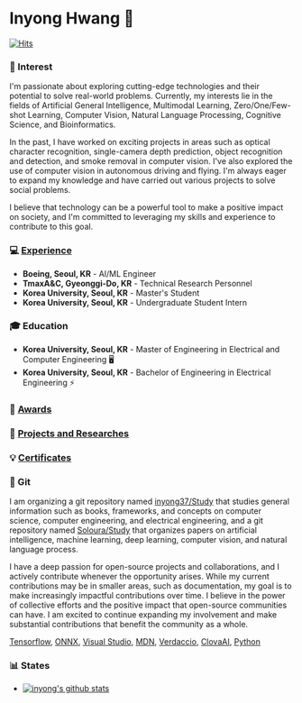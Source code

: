 # Inyong Hwang :christmas_tree:

[![Hits](https://hits.seeyoufarm.com/api/count/incr/badge.svg?url=https%3A%2F%2Fgithub.com%2Finyong37&count_bg=%2379C83D&title_bg=%2326BED9&icon=&icon_color=%23E7E7E7&title=VISIT&edge_flat=false)](https://hits.seeyoufarm.com)
<a href="https://img.shields.io/badge/Computer%20Vision-Electrical%20Engineering-yellow"/></a>

### 🔭 Interest

I'm passionate about exploring cutting-edge technologies and their potential to solve real-world problems. Currently, my interests lie in the fields of Artificial General Intelligence, Multimodal Learning, Zero/One/Few-shot Learning, Computer Vision, Natural Language Processing, Cognitive Science, and Bioinformatics.

In the past, I have worked on exciting projects in areas such as optical character recognition, single-camera depth prediction, object recognition and detection, and smoke removal in computer vision. I've also explored the use of computer vision in autonomous driving and flying. I'm always eager to expand my knowledge and have carried out various projects to solve social problems.

I believe that technology can be a powerful tool to make a positive impact on society, and I'm committed to leveraging my skills and experience to contribute to this goal.

<!--
*I am currently interested in Artificial General Intelligence, Multimodal Learning, Zero/One/Few-shot Learning, Computer Vision, Natural Language Processing, Cognitive Science, and Bioinformatics.*

I was previously interested in optical character recognition, single-camera depth prediction, object recognition and detection, and smoke removal among computer vision. Additionally, I was also interested in autonomous driving and flying with computer vision. Therefore, I have done projects and research on these topics. In addition, I have proposed and carried out various projects to solve social problems.
-->

<!--d
- <img src="https://img.shields.io/badge/Computer%20Vision-Electrical%20Engineering-yellow"/> 
- <img src="https://img.shields.io/badge/Natural%20Language%20Processing-Biotechnology-green"/> 
- <img src="https://img.shields.io/badge/Deep%20Learning-Computer%20Science-blue"/>
-->

### :computer: [Experience](https://github.com/inyong37/Projects/blob/master/Experience.md)

- **Boeing, Seoul, KR** - AI/ML Engineer
- **TmaxA&C, Gyeonggi-Do, KR** - Technical Research Personnel <!-- (serving in military service) -->
- **Korea University, Seoul, KR** - Master's Student
- **Korea University, Seoul, KR** - Undergraduate Student Intern

<!--
- **TmaxA&C**, *Bundang-gu, Seongnam-si, Gyeonggi-do, Republic of Korea* - Researcher (as military service/전문연구요원)
- **Korea University**, *145, Anam-ro, Seongbuk-gu, Seoul, Republic of Korea* - Undergraduate Research Student (KU학부연구생)
-->

### :mortar_board: Education

- **Korea University, Seoul, KR** - Master of Engineering in Electrical and Computer Engineering :desktop_computer:
- **Korea University, Seoul, KR** - Bachelor of Engineering in Electrical Engineering :zap:

<!--
- **Korea University**, *145, Anam-ro, Seongbuk-gu, Seoul, Republic of Korea* - Master's degree (Electrical Engineering/전기전자공학과)
- **Korea University**, *145, Anam-ro, Seongbuk-gu, Seoul, Republic of Korea* - Bachelor's degree (Electrical Engineering/전기전자공학부)
-->

### :tada: [Awards](https://github.com/inyong37/Projects/blob/master/Awards_EN.md)

<!--
- *List of awards :point_right: [English](https://github.com/inyong37/Projects/blob/master/Awards_EN.md) :point_left: :point_right: [Korean](https://github.com/inyong37/Projects/blob/master/Awards_KR.md)* :point_left:
-->

### :microscope: [Projects and Researches](https://github.com/inyong37/Projects/blob/master/Researches.md)

<!--
- *[List of projects that participated in the contest (written in Korean)](https://github.com/inyong37/Projects)*
-->

### :bulb: [Certificates](https://github.com/inyong37/Projects/blob/master/Certificate.md) <!-- [Training](https://github.com/inyong37/Projects/blob/master/Certificate.md) -->

<!--
- :point_right: *[List of trainings (written in Korean)](https://github.com/inyong37/Projects/blob/master/Trainings.md)* :point_left:
-->

### :notebook: Git

<!--
나는 computer science, computer engineering, and electrical engineering에 대한 전반적인 내용을 공부하는 git repository와 artificial intelligence, machine learning, deep learning, computer vision, natural language process에 대해 논문을 정리하는 git repositry를 정리하고 있다.
-->

I am organizing a git repository named [inyong37/Study](https://github.com/inyong37/Study) that studies general information such as books, frameworks, and concepts on computer science, computer engineering, and electrical engineering, and a git repository named [Soloura/Study](https://github.com/Soloura/Study) that organizes papers on artificial intelligence, machine learning, deep learning, computer vision, and natural language process.

I have a deep passion for open-source projects and collaborations, and I actively contribute whenever the opportunity arises. While my current contributions may be in smaller areas, such as documentation, my goal is to make increasingly impactful contributions over time. I believe in the power of collective efforts and the positive impact that open-source communities can have. I am excited to continue expanding my involvement and make substantial contributions that benefit the community as a whole.

[Tensorflow](https://github.com/tensorflow/addons/pull/2621), [ONNX](https://github.com/onnx/onnx.github.io/pull/193), [Visual Studio](https://github.com/MicrosoftDocs/visualstudio-docs/pull/6345), [MDN](https://github.com/mdn/content/pull/11190), [Verdaccio](https://github.com/verdaccio/verdaccio/pull/3828), [ClovaAI](https://github.com/clovaai/CRAFT-pytorch/issues/16), [Python](https://github.com/python/pythondotorg/issues/2150)

<!--
I have a strong passion for open source projects and collaborations. So I'm contributing whenever I get a chance. It's still a small thing like documentation, but I hope to make a bigger contribution over time.
-->

### :bar_chart: States

- [![inyong's github stats](https://github-readme-stats.vercel.app/api?username=inyong37&show_icons=true&theme=dark&hide_title=true)](https://github.com/inyong37)

<!--
- [![Top Langs](https://github-readme-stats.vercel.app/api/top-langs/?username=inyong37&show_icons=true&theme=dark&layout=compact&hide_title=true)](https://github.com/inyong37)
-->

<!--
**inyong37/inyong37** is a ✨ _special_ ✨ repository because its `README.md` (this file) appears on your GitHub profile.

Here are some ideas to get you started: 👋

- 🔭 I’m currently working on ...
- 🌱 I’m currently learning ...
- 👯 I’m looking to collaborate on ...
- 🤔 I’m looking for help with ...
- 💬 Ask me about ...
- 📫 How to reach me: ...
- 😄 Pronouns: ...
- ⚡ Fun fact: ...
-->

